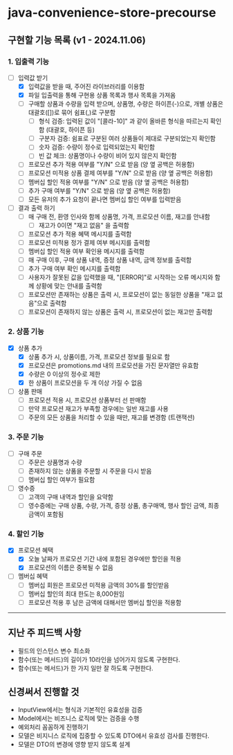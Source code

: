 # java-convenience-store-precourse

## 구현할 기능 목록 (v1 - 2024.11.06)

### 1. 입출력 기능

- [ ] 입력값 받기
    - [X] 입력값을 받을 때, 주어진 라이브러리를 이용함
    - [X] 파일 입출력을 통해 구현용 상품 목록과 행사 목록을 가져옴
    - [ ] 구매할 상품과 수량을 입력 받으며, 상품명, 수량은 하이픈(-)으로, 개별 상품은 대괄호([])로 묶어 쉼표(,)로 구분함
        - [ ] 형식 검증: 입력된 값이 "[콜라-10]" 과 같이 올바른 형식을 따르는지 확인함 (대괄호, 하이픈 등)
        - [ ] 구분자 검증: 쉼표로 구분된 여러 상품들이 제대로 구분되었는지 확인함
        - [ ] 숫자 검증: 수량이 정수로 입력되었는지 확인함
        - [ ] 빈 값 체크: 상품명이나 수량이 비어 있지 않은지 확인함
    - [ ] 프로모션 추가 적용 여부를 "Y/N" 으로 받음 (양 옆 공백은 허용함)
    - [ ] 프로모션 미적용 상품 결제 여부를 "Y/N" 으로 받음 (양 옆 공백은 허용함)
    - [ ] 멤버십 할인 적용 여부를 "Y/N" 으로 받음 (양 옆 공백은 허용함)
    - [ ] 추가 구매 여부를 "Y/N" 으로 받음 (양 옆 공백은 허용함)
    - [ ] 모든 유저의 추가 요청이 끝나면 멤버십 할인 여부를 입력받음

- [ ] 결과 출력 하기
    - [ ] 매 구매 전, 환영 인사와 함께 상품명, 가격, 프로모션 이름, 재고를 안내함
        - [ ] 재고가 0이면 "재고 없음" 을 출력함
    - [ ] 프로모션 추가 적용 혜택 메시지를 출력함
    - [ ] 프로모션 미적용 정가 결제 여부 메시지를 출력함
    - [ ] 멤버십 할인 적용 여부 확인용 메시지를 출력함
    - [ ] 매 구매 이후, 구매 상품 내역, 증정 상품 내역, 금액 정보를 출력함
    - [ ] 추가 구매 여부 확인 메시지를 출력함
    - [ ] 사용자가 잘못된 값을 입력했을 때, "[ERROR]"로 시작하는 오류 메시지와 함께 상황에 맞는 안내를 출력함
    - [ ] 프로모션만 존재하는 상품은 출력 시, 프로모션이 없는 동일한 상품을 "재고 없음"으로 출력함
    - [ ] 프로모션이 존재하지 않는 상품은 출력 시, 프로모션이 없는 재고만 출력함

### 2. 상품 기능

- [X] 상품 추가
    - [X] 상품 추가 시, 상품이름, 가격, 프로모션 정보를 필요로 함
    - [X] 프로모션은 promotions.md 내의 프로모션을 가진 문자열만 유효함
    - [X] 수량은 0 이상의 정수로 제한
    - [X] 한 상품이 프로모션을 두 개 이상 가질 수 없음

- [ ] 상품 판매
    - [ ] 프로모션 적용 시, 프로모션 상품부터 선 판매함
    - [ ] 만약 프로모션 재고가 부족할 경우에는 일반 재고를 사용
    - [ ] 주문의 모든 상품을 처리할 수 있을 때만, 재고를 변경함 (트랜잭션)

### 3. 주문 기능

- [ ] 구매 주문
    - [ ] 주문은 상품명과 수량
    - [ ] 존재하지 않는 상품을 주문할 시 주문을 다시 받음
    - [ ] 멤버십 할인 여부가 필요함

- [ ] 영수증
    - [ ] 고객의 구매 내역과 할인을 요약함
    - [ ] 영수증에는 구매 상품, 수량, 가격, 증정 상품, 총구매액, 행사 할인 금액, 최종 금액이 포함됨

### 4. 할인 기능

- [X] 프로모션 혜택
    - [X] 오늘 날짜가 프로모션 기간 내에 포함된 경우에만 할인을 적용
    - [X] 프로모션의 이름은 중복될 수 없음

- [ ] 멤버십 혜택
    - [ ] 멤버십 회원은 프로모션 미적용 금액의 30%를 할인받음
    - [ ] 멤버십 할인의 최대 한도는 8,000원임
    - [ ] 프로모션 적용 후 남은 금액에 대해서만 멤버십 할인을 적용함

---

## 지난 주 피드백 사항

- 필드의 인스턴스 변수 최소화
- 함수(또는 메서드)의 길이가 10라인을 넘어가지 않도록 구현한다.
- 함수(또는 메서드)가 한 가지 일만 잘 하도록 구현한다.

## 신경써서 진행할 것

- InputView에서는 형식과 기본적인 유효성을 검증
- Model에서는 비즈니스 로직에 맞는 검증을 수행
- 예외처리 꼼꼼하게 진행하기
- 모델은 비지니스 로직에 집중할 수 있도록 DTO에서 유효성 검사를 진행한다.
- 모델은 DTO의 변경에 영향 받지 않도록 설계